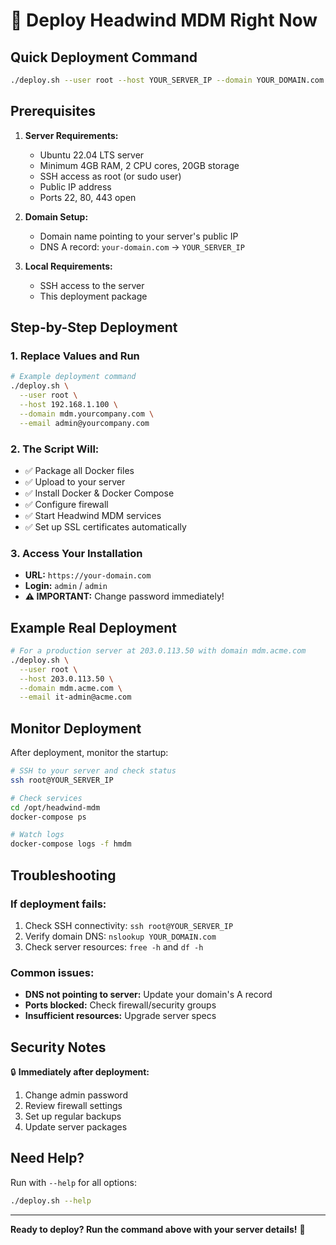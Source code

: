 # 🚀 Deploy Headwind MDM Right Now

## Quick Deployment Command

```bash
./deploy.sh --user root --host YOUR_SERVER_IP --domain YOUR_DOMAIN.com --email YOUR_EMAIL@domain.com
```

## Prerequisites

1. **Server Requirements:**
   - Ubuntu 22.04 LTS server
   - Minimum 4GB RAM, 2 CPU cores, 20GB storage
   - SSH access as root (or sudo user)
   - Public IP address
   - Ports 22, 80, 443 open

2. **Domain Setup:**
   - Domain name pointing to your server's public IP
   - DNS A record: `your-domain.com` → `YOUR_SERVER_IP`

3. **Local Requirements:**
   - SSH access to the server
   - This deployment package

## Step-by-Step Deployment

### 1. Replace Values and Run

```bash
# Example deployment command
./deploy.sh \
  --user root \
  --host 192.168.1.100 \
  --domain mdm.yourcompany.com \
  --email admin@yourcompany.com
```

### 2. The Script Will:
- ✅ Package all Docker files
- ✅ Upload to your server  
- ✅ Install Docker & Docker Compose
- ✅ Configure firewall
- ✅ Start Headwind MDM services
- ✅ Set up SSL certificates automatically

### 3. Access Your Installation
- **URL:** `https://your-domain.com`
- **Login:** `admin` / `admin`
- **⚠️ IMPORTANT:** Change password immediately!

## Example Real Deployment

```bash
# For a production server at 203.0.113.50 with domain mdm.acme.com
./deploy.sh \
  --user root \
  --host 203.0.113.50 \
  --domain mdm.acme.com \
  --email it-admin@acme.com
```

## Monitor Deployment

After deployment, monitor the startup:

```bash
# SSH to your server and check status
ssh root@YOUR_SERVER_IP

# Check services
cd /opt/headwind-mdm
docker-compose ps

# Watch logs
docker-compose logs -f hmdm
```

## Troubleshooting

### If deployment fails:
1. Check SSH connectivity: `ssh root@YOUR_SERVER_IP`
2. Verify domain DNS: `nslookup YOUR_DOMAIN.com`
3. Check server resources: `free -h` and `df -h`

### Common issues:
- **DNS not pointing to server:** Update your domain's A record
- **Ports blocked:** Check firewall/security groups
- **Insufficient resources:** Upgrade server specs

## Security Notes

🔒 **Immediately after deployment:**
1. Change admin password
2. Review firewall settings
3. Set up regular backups
4. Update server packages

## Need Help?

Run with `--help` for all options:
```bash
./deploy.sh --help
```

---

**Ready to deploy? Run the command above with your server details!** 🚀 